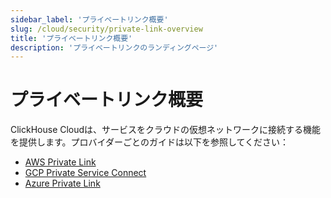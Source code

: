 ```yaml
---
sidebar_label: 'プライベートリンク概要'
slug: /cloud/security/private-link-overview
title: 'プライベートリンク概要'
description: 'プライベートリンクのランディングページ'
---
```



# プライベートリンク概要

ClickHouse Cloudは、サービスをクラウドの仮想ネットワークに接続する機能を提供します。プロバイダーごとのガイドは以下を参照してください：

- [AWS Private Link](/cloud/security/aws-privatelink.md)
- [GCP Private Service Connect](/cloud/security/gcp-private-service-connect.md)
- [Azure Private Link](/cloud/security/azure-privatelink.md)
